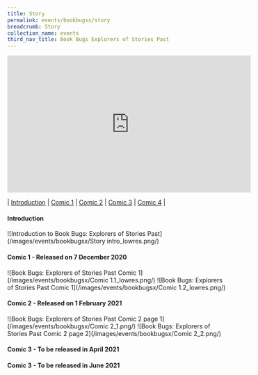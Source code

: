 ```yaml
---
title: Story
permalink: events/bookbugsx/story
breadcrumb: Story
collection_name: events
third_nav_title: Book Bugs Explorers of Stories Past
---
```


<div class="bp-youtube">
<iframe width="560" height="315" src="https://www.youtube.com/embed/NXwiyBNCeec?autoplay=1" frameborder="0" allow="accelerometer; autoplay; clipboard-write; encrypted-media; gyroscope; picture-in-picture" allowfullscreen></iframe>
</div>

| [Introduction](#introduction) | [Comic 1](#Comic-1---released-on-7-december-2020) | [Comic 2](#Comic-2---released-on-1-February-2021) | [Comic 3](#Comic-3---to-be-released-in-april-2021) | [Comic 4](#Comic-4---to-be-released-in-june-2021) |

#### Introduction

![Introduction to Book Bugs: Explorers of Stories Past](/images/events/bookbugsx/Story intro_lowres.png/)

#### Comic 1 - Released on 7 December 2020

![Book Bugs: Explorers of Stories Past Comic 1](/images/events/bookbugsx/Comic 1.1_lowres.png/)
![Book Bugs: Explorers of Stories Past Comic 1](/images/events/bookbugsx/Comic 1.2_lowres.png/)

#### Comic 2 - Released on 1 February 2021

![Book Bugs: Explorers of Stories Past Comic 2 page 1](/images/events/bookbugsx/Comic 2_1.png/)
![Book Bugs: Explorers of Stories Past Comic 2 page 2](/images/events/bookbugsx/Comic 2_2.png/)

#### Comic 3 - To be released in April 2021

#### Comic 3 - To be released in June 2021
